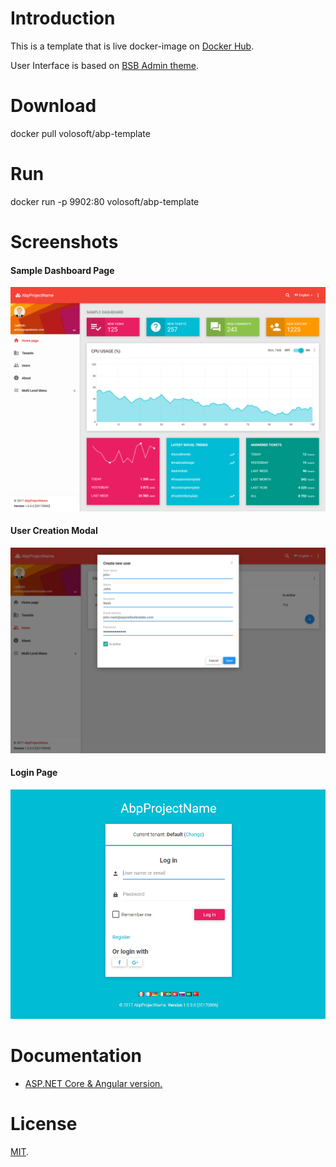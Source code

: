 # Introduction

This is a template that is live docker-image on [Docker Hub](https://hub.docker.com/r/volosoft/abp-template/). 

User Interface is based on [BSB Admin theme](https://github.com/gurayyarar/AdminBSBMaterialDesign).
 
# Download

docker pull volosoft/abp-template

# Run

docker run -p 9902:80 volosoft/abp-template

# Screenshots

#### Sample Dashboard Page
![](_screenshots/ui-home.png)

#### User Creation Modal
![](_screenshots/ui-user-create-modal.png)

#### Login Page

![](_screenshots/ui-login.png)

# Documentation

* [ASP.NET Core & Angular  version.](https://aspnetboilerplate.com/Pages/Documents/Zero/Startup-Template-Angular)

# License

[MIT](LICENSE).
